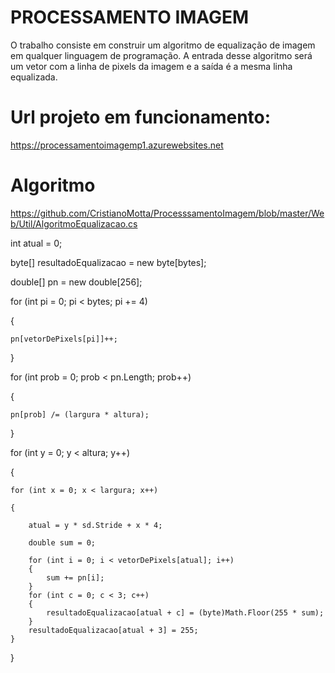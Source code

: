 # PROCESSAMENTO IMAGEM
O trabalho consiste em construir um algoritmo de equalização de imagem em qualquer linguagem de programação. A entrada desse algoritmo será um vetor com a linha de pixels da imagem e a saída é a mesma linha equalizada.

# Url projeto em funcionamento:
https://processamentoimagemp1.azurewebsites.net

# Algoritmo
https://github.com/CristianoMotta/ProcesssamentoImagem/blob/master/Web/Util/AlgoritmoEqualizacao.cs

int atual = 0;

byte[] resultadoEqualizacao = new byte[bytes];

double[] pn = new double[256];

for (int pi = 0; pi < bytes; pi += 4)

{

    pn[vetorDePixels[pi]]++;
    
}

for (int prob = 0; prob < pn.Length; prob++)

{

    pn[prob] /= (largura * altura);
    
}

for (int y = 0; y < altura; y++)

{

    for (int x = 0; x < largura; x++)
    
    {
    
        atual = y * sd.Stride + x * 4;
        
        double sum = 0;
        
        for (int i = 0; i < vetorDePixels[atual]; i++)
        {
            sum += pn[i];
        }
        for (int c = 0; c < 3; c++)
        {
            resultadoEqualizacao[atual + c] = (byte)Math.Floor(255 * sum);
        }
        resultadoEqualizacao[atual + 3] = 255;
    }
}
